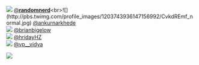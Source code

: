 
 ![](http://pbs.twimg.com/profile_images/1397462864688869386/FlA4qSAL_normal.jpg) [@__randomnerd__](https://twitter.com/__randomnerd__)<br>![](http://pbs.twimg.com/profile_images/1203743936147156992/CvkdREmf_normal.jpg) [@ankurnarkhede](https://twitter.com/ankurnarkhede)<br>![](http://pbs.twimg.com/profile_images/1155431570586492928/YfWUyeem_normal.jpg) [@brianbigelow](https://twitter.com/brianbigelow)<br>![](http://pbs.twimg.com/profile_images/1503958677090598912/MQ7jLIzd_normal.jpg) [@hridayHZ](https://twitter.com/hridayHZ)<br>![](http://pbs.twimg.com/profile_images/1322850982322003968/wXxt47u0_normal.jpg) [@vp__vidya](https://twitter.com/vp__vidya)<br> 

![](https://visitor-badge.laobi.icu/badge?page_id=ponder)
